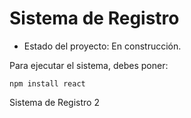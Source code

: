 <h1> Sistema de Registro </h1>

- Estado del proyecto: En construcción.

Para ejecutar el sistema, debes poner:

```npm install react```

Sistema de Registro 2 
